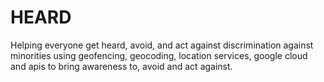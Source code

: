 # HEARD
Helping everyone get heard, avoid, and act against discrimination against minorities using geofencing, geocoding, location services, google cloud and apis to bring awareness to, avoid and act against.
